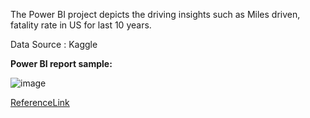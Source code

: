 
The Power BI project depicts the driving insights such as Miles driven, fatality rate in US for last 10 years.

Data Source : Kaggle

**Power BI report sample:**

![image](https://user-images.githubusercontent.com/63587657/129293410-15b5546a-c598-4b36-b7ed-b0f9148ccbca.png)


[ReferenceLink](https://www.techtarget.com/searchcloudcomputing/tutorial/How-to-deploy-an-EKS-cluster-using-Terraform)

